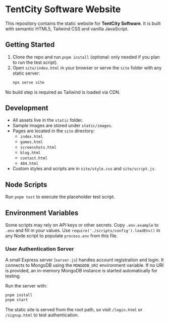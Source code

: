 # TentCity Software Website

This repository contains the static website for **TentCity Software**. It is built with semantic HTML5, Tailwind CSS and vanilla JavaScript.

## Getting Started

1. Clone the repo and run `pnpm install` (optional: only needed if you plan to run the test script).
2. Open `site/index.html` in your browser or serve the `site` folder with any static server:
   ```bash
   npx serve site
   ```

No build step is required as Tailwind is loaded via CDN.

## Development

- All assets live in the `static` folder.
- Sample images are stored under `static/images`.
- Pages are located in the `site` directory:
  - `index.html`
  - `games.html`
  - `screenshots.html`
  - `blog.html`
  - `contact.html`
  - `404.html`
- Custom styles and scripts are in `site/style.css` and `site/script.js`.

## Node Scripts

Run `pnpm test` to execute the placeholder test script.

## Environment Variables

Some scripts may rely on API keys or other secrets. Copy `.env.example` to `.env`
and fill in your values. Use `require('./scripts/config').loadEnv()` in any Node
script to populate `process.env` from this file.

### User Authentication Server

A small Express server (`server.js`) handles account registration and login. It connects to MongoDB using the `MONGODB_URI` environment variable. If no URI is provided, an in-memory MongoDB instance is started automatically for testing.

Run the server with:

```bash
pnpm install
pnpm start
```

The static site is served from the root path, so visit `/login.html` or `/signup.html` to test authentication.
